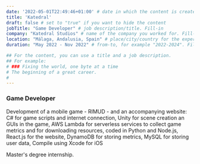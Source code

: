 ```yaml
---
date: '2022-05-01T22:49:46+01:00' # date in which the content is created - defaults to "today"
title: 'Katedral'
draft: false # set to "true" if you want to hide the content 
jobTitle: "Game Developer" # job description/title. Fill-in
company: "Katedral Studios" # name of the company you worked for. Fill-in
location: "Málaga, Andalusia, Spain" # place/city/country for the experience. Fill-in.
duration: "May 2022 - Nov 2022" # from-to, for example "2022-2024". Fill-in.

## For the content, you can use a title and a job description.
## For example:
# ### Fixing the world, one byte at a time
# The beginning of a great career. 
# 
---
```

### Game Developer
Development of a mobile game - RIMUD - and an accompanying website: C# for game scripts and internet connection, Unity for scene creation an GUIs in the game, 
AWS Lambda for serverless services to collect game metrics and for downloading resources, coded in Python and Node.js, React.js for the website, DynamoDB for storing metrics, MySQL for storing user data, Compile using Xcode for iOS


Master's degree internship.